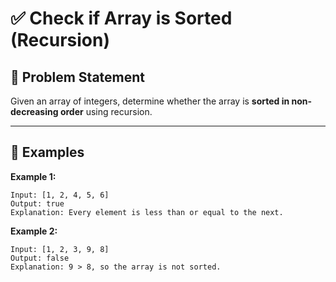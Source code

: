 # ✅ Check if Array is Sorted (Recursion)

## 📌 Problem Statement
Given an array of integers, determine whether the array is **sorted in non-decreasing order** using recursion.

---

## 📝 Examples

**Example 1:**
```text
Input: [1, 2, 4, 5, 6]
Output: true
Explanation: Every element is less than or equal to the next.
```

**Example 2:**
```text
Input: [1, 2, 3, 9, 8]
Output: false
Explanation: 9 > 8, so the array is not sorted.
```
